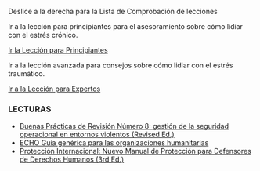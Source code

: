 [Title]: # (¿Y ahora qué?)
[Order]: # (14)

Deslice a la derecha para la Lista de Comprobación de lecciones

Ir a la lección para principiantes para el asesoramiento sobre cómo lidiar con el estrés crónico.

[Ir la Lección para Principiantes](umbrella://lesson/stress/0)

Ir a la lección avanzada para consejos sobre cómo lidiar con el estrés traumático.

[Ir a la Lección para Expertos](umbrella://lesson/stress/1)

### LECTURAS

*   [Buenas Prácticas de Revisión Número 8: gestión de la seguridad operacional en entornos violentos (Revised Ed.)](https://www.odihpn.org/download/gpr_8_revised2pdf)
*   [ECHO Guía genérica para las organizaciones humanitarias](http://ec.europa.eu/echo/files/evaluation/watsan2005/annex_files/ECHO/ECHO12%20-%20echo_generic_security_guide_en.doc)
*   [Protección Internacional: Nuevo Manual de Protección para Defensores de Derechos Humanos (3rd Ed.)](http://protectioninternational.org/publication/new-protection-manual-for-human-rights-defenders-3rd-edition/)
